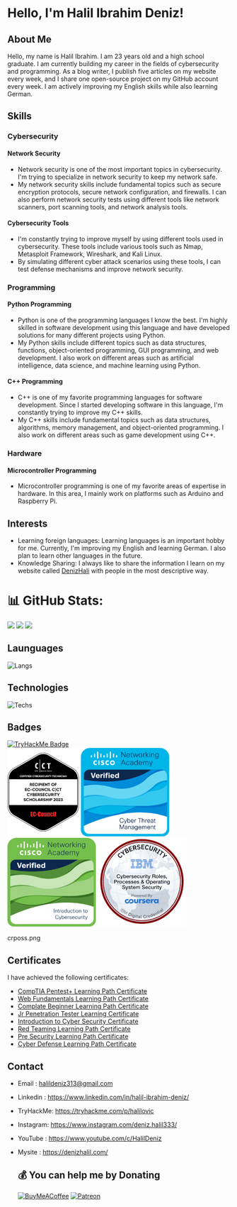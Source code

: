 # Hello, I'm Halil Ibrahim Deniz!

## About Me

Hello, my name is Halil Ibrahim. I am 23 years old and a high school graduate. 
I am currently building my career in the fields of cybersecurity and programming. 
As a blog writer, I publish five articles on my website every week, and I share one open-source project on my GitHub account every week. 
I am actively improving my English skills while also learning German.




## Skills

### Cybersecurity

#### Network Security

- Network security is one of the most important topics in cybersecurity. I'm trying to specialize in network security to keep my network safe.
- My network security skills include fundamental topics such as secure encryption protocols, secure network configuration, and firewalls. I can also perform network security tests using different tools like network scanners, port scanning tools, and network analysis tools.

#### Cybersecurity Tools

- I'm constantly trying to improve myself by using different tools used in cybersecurity. These tools include various tools such as Nmap, Metasploit Framework, Wireshark, and Kali Linux.
- By simulating different cyber attack scenarios using these tools, I can test defense mechanisms and improve network security.

### Programming

#### Python Programming

- Python is one of the programming languages I know the best. I'm highly skilled in software development using this language and have developed solutions for many different projects using Python.
- My Python skills include different topics such as data structures, functions, object-oriented programming, GUI programming, and web development. I also work on different areas such as artificial intelligence, data science, and machine learning using Python.

#### C++ Programming

- C++ is one of my favorite programming languages for software development. Since I started developing software in this language, I'm constantly trying to improve my C++ skills.
- My C++ skills include fundamental topics such as data structures, algorithms, memory management, and object-oriented programming. I also work on different areas such as game development using C++.

### Hardware

#### Microcontroller Programming

- Microcontroller programming is one of my favorite areas of expertise in hardware. In this area, I mainly work on platforms such as Arduino and Raspberry Pi.

## Interests

- Learning foreign languages: Learning languages is an important hobby for me. Currently, I'm improving my English and learning German. I also plan to learn other languages in the future.
- Knowledge Sharing: I always like to share the information I learn on my website called [DenizHali](https://denizhalil.com) with people in the most descriptive way.

# 📊 GitHub Stats:
![](https://github-readme-stats.vercel.app/api?username=halildeniz&theme=tokyonight&hide_border=false&include_all_commits=true&count_private=true)
![](https://github-readme-streak-stats.herokuapp.com/?user=halildeniz&theme=tokyonight&hide_border=false)
![](https://github-readme-stats.vercel.app/api/top-langs/?username=halildeniz&theme=tokyonight&hide_border=false&include_all_commits=true&count_private=true&layout=compact)
## Launguages
![Langs](https://skillicons.dev/icons?i=python,cpp,php,bash,powershell,sqlite,mysql,html")
## Technologies
![Techs](https://skillicons.dev/icons?i=linux,github,bash,gitlab,raspberrypi,powershell,vim")

## Badges
[![TryHackMe Badge](https://tryhackme-badges.s3.amazonaws.com/halilovic.png)](https://tryhackme.com/p/halilovic)<br>
<img weight=200 height=200 src="badge.png">
<img weight=200 height=200 src="ctm.png">
<img weight=200 height=200 src="ic.png">
<img weight=200 height=200 src="crposs.png">

crposs.png
## Certificates
I have achieved the following certificates:
- [CompTIA Pentest+ Learning Path Certificate](https://tryhackme-certificates.s3-eu-west-1.amazonaws.com/THM-WJJBPULUUZ.png)
- [Web Fundamentals Learning Path Certificate](https://tryhackme-certificates.s3-eu-west-1.amazonaws.com/THM-B9TDMJ2WEX.png)
- [Complate Beginner Learning Path Certificate](https://tryhackme-certificates.s3-eu-west-1.amazonaws.com/THM-3MEB4WAZ49.png)
- [Jr Penetration Tester Learning Certificate](https://tryhackme-certificates.s3-eu-west-1.amazonaws.com/THM-LIGW7HCEYJ.png)
- [Introduction to Cyber Security Certificate](https://tryhackme-certificates.s3-eu-west-1.amazonaws.com/THM-IPRMSN7E9Q.png)
- [Red Teaming Learning Path Certificate](https://tryhackme-certificates.s3-eu-west-1.amazonaws.com/THM-NCWCUV3KS8.png)
- [Pre Security Learning Path Certificate](https://tryhackme-certificates.s3-eu-west-1.amazonaws.com/THM-QUUCHXZJGP.png)
- [Cyber Defense Learning Path Certificate](https://tryhackme-certificates.s3-eu-west-1.amazonaws.com/THM-ALYOXGPUMY.png)

## Contact

- Email    : halildeniz313@gmail.com
- Linkedin : https://www.linkedin.com/in/halil-ibrahim-deniz/
- TryHackMe: https://tryhackme.com/p/halilovic
- Instagram: https://www.instagram.com/deniz.halil333/
- YouTube  : https://www.youtube.com/c/HalilDeniz
- Mysite   : https://denizhalil.com/

  ## 💰 You can help me by Donating
  [![BuyMeACoffee](https://img.shields.io/badge/Buy%20Me%20a%20Coffee-ffdd00?style=for-the-badge&logo=buy-me-a-coffee&logoColor=black)](https://buymeacoffee.com/halildeniz) 
  [![Patreon](https://img.shields.io/badge/Patreon-F96854?style=for-the-badge&logo=patreon&logoColor=white)](https://patreon.com/denizhalil) 

  
